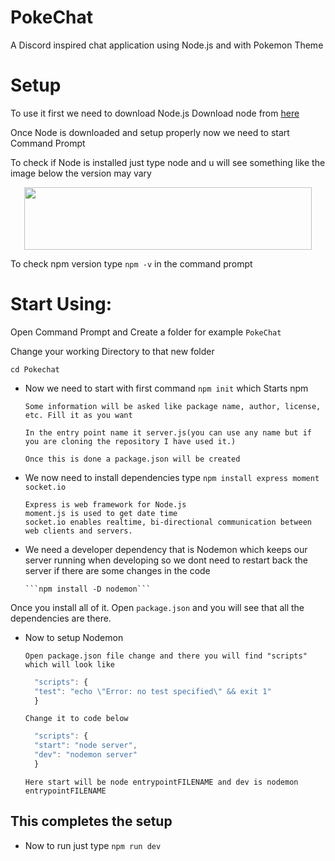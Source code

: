 # PokeChat
A Discord inspired chat application using Node.js and with Pokemon Theme

# Setup

To use it first we need to download Node.js
Download node from [here](https://nodejs.org/en/download/)

Once Node is downloaded and setup properly now we need to start Command Prompt

To check if Node is installed just type node and u will see something like the image below the version may vary

<p align="center">
  <img width="460" height="100" src="https://user-images.githubusercontent.com/42001739/83345057-48978700-a32c-11ea-94ed-837646b56d9b.png">
</p>

To check npm version type ```npm -v``` in the command prompt 

# Start Using:
Open Command Prompt and Create a folder for example ```PokeChat```

Change your working Directory to that new folder

```cd Pokechat```

- Now we need to start with first command  ```npm init```   which  Starts npm

      Some information will be asked like package name, author, license, etc. Fill it as you want

      In the entry point name it server.js(you can use any name but if you are cloning the repository I have used it.)

      Once this is done a package.json will be created

- We now need to install dependencies type ```npm install express moment socket.io``` 
      
      Express is web framework for Node.js
      moment.js is used to get date time
      socket.io enables realtime, bi-directional communication between web clients and servers.

- We need a developer dependency that is Nodemon which keeps our server running when developing so we dont need to restart back the server if there are some changes in the code

      ```npm install -D nodemon```


Once you install all of it. Open ```package.json``` and you will see that all the dependencies are there.

- Now to setup Nodemon

      Open package.json file change and there you will find "scripts" which will look like
      
 
    ```Javascript
      "scripts": {
      "test": "echo \"Error: no test specified\" && exit 1"
      }
    ```
  
  
      Change it to code below
  
  
    ```JavaScript
      "scripts": {
      "start": "node server",
      "dev": "nodemon server"
      }
    ```
  
  
      Here start will be node entrypointFILENAME and dev is nodemon entrypointFILENAME
      
## This completes the setup

- Now to run just type ```npm run dev```


